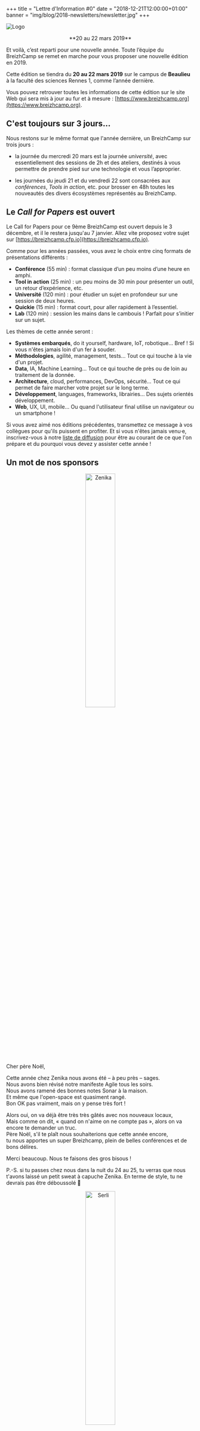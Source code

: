 +++
title = "Lettre d'Information #0"
date = "2018-12-21T12:00:00+01:00"
banner = "img/blog/2018-newsletters/newsletter.jpg"
+++

![Logo](/img/logo_big.png)

<center>
    <div class="lead">
        **20 au 22 mars 2019**
    </div>
</center>

Et voilà, c’est reparti pour une nouvelle année. Toute l’équipe du BreizhCamp se remet en marche pour vous proposer une nouvelle édition en 2019.

Cette édition se tiendra du **20 au 22 mars 2019** sur le campus de **Beaulieu** à la faculté des sciences Rennes 1, comme l’année dernière.

Vous pouvez retrouver toutes les informations de cette édition sur le site Web qui sera mis à jour au fur et à mesure : [https://www.breizhcamp.org](https://www.breizhcamp.org).



## C'est toujours sur 3 jours...

Nous restons sur le même format que l'année dernière, un BreizhCamp sur trois jours :

*   la journée du mercredi 20 mars est la journée _université_, avec essentiellement des sessions de 2h et des ateliers, destinés à vous permettre de prendre pied sur une technologie et vous l’approprier.

*   les journées du jeudi 21 et du vendredi 22 sont consacrées aux _conférences_, _Tools in action_, etc. pour brosser en 48h toutes les nouveautés des divers écosystèmes représentés au BreizhCamp.




## Le *Call for Papers* est ouvert

Le Call for Papers pour ce 9ème BreizhCamp est ouvert depuis le 3 décembre, et il le restera jusqu'au 7 janvier.
Allez vite proposez votre sujet sur [https://breizhcamp.cfp.io](https://breizhcamp.cfp.io).

Comme pour les années passées, vous avez le choix entre cinq formats de présentations différents :

*   **Conférence** (55 min) : format classique d’un peu moins d’une heure en amphi.
*   **Tool in action** (25 min) : un peu moins de 30 min pour présenter un outil, un retour d’expérience, etc.
*   **Université** (120 min) : pour étudier un sujet en profondeur sur une session de deux heures.
*   **Quickie** (15 min) : format court, pour aller rapidement à l’essentiel.
*   **Lab** (120 min) : session les mains dans le cambouis ! Parfait pour s’initier sur un sujet.


Les thèmes de cette année seront :

*   **Systèmes embarqués**, do it yourself, hardware, IoT, robotique… Bref ! Si vous n'êtes jamais loin d'un fer à souder.
*   **Méthodologies**, agilité, management, tests… Tout ce qui touche à la vie d'un projet.
*   **Data**, IA, Machine Learning… Tout ce qui touche de près ou de loin au traitement de la donnée.
*   **Architecture**, cloud, performances, DevOps, sécurité… Tout ce qui permet de faire marcher votre projet sur le long terme.
*   **Développement**, languages, frameworks, librairies… Des sujets orientés développement.
*   **Web**, UX, UI, mobile… Ou quand l'utilisateur final utilise un navigateur ou un smartphone !

Si vous avez aimé nos éditions précédentes, transmettez ce message à vos collègues pour qu'ils puissent en profiter.
Et si vous n'êtes jamais venu·e, inscrivez-vous à notre [liste de diffusion](https://breizhcamp.us7.list-manage.com/subscribe?u=e4309e9c9c151e88d960d5c1e&id=d4c5275529) pour être au courant de ce que l'on prépare et du pourquoi vous devez y assister cette année !



## Un mot de nos sponsors

<center>
    <img src="/img/sponsors/logo_zenika.png" alt="Zenika" title="Zenika" style="width: 40%" />
</center>

Cher père Noël,

Cette année chez Zenika nous avons été – à peu près – sages.  
Nous avons bien révisé notre manifeste Agile tous les soirs.  
Nous avons ramené des bonnes notes Sonar à la maison.  
Et même que l'open-space est quasiment rangé.  
Bon OK pas vraiment, mais on y pense très fort !

Alors oui, on va déjà être très très gâtés avec nos nouveaux locaux,  
Mais comme on dit, « quand on n'aime on ne compte pas », alors on va encore te demander un truc.  
Père Noël, s'il te plaît nous souhaiterions que cette année encore,  
tu nous apportes un super Breizhcamp, plein de belles conférences et de bons délires.

Merci beaucoup. Nous te faisons des gros bisous !

P.-S. si tu passes chez nous dans la nuit du 24 au 25, tu verras que nous t'avons laissé un petit sweat à capuche Zenika. En terme de style, tu ne devrais pas être déboussolé 🎅



<center>
    <img src="/img/sponsors/logo_serli.png" alt="Serli" title="Serli" style="width: 40%" />
</center>

Chers amis du BreizhCamp,

Parce que quand on aime, on ne compte pas, la Team Serli soutient cette année encore la conférence la plus à l’Ouest que l’on connaisse ;-)

C’est aussi parce que nous souhaitons compléter notre superbe collection de trophées du BreizhCamp, que nous vous retrouverons dès le 20 mars, sur notre stand, pour vous faire découvrir l’univers de Serli.

D’ailleurs, c’est qui Serli ? Nous sommes une équipe de 65 Serliens, basée sur Poitiers et Niort, et nous sommes – comme vous – passionnés par notre métier de développeur. Vous pouvez nous retrouver sur Twitter, Facebook, Linkedin, Youtube, ou tout simplement sur serli.com.

A très vite !

La Team Serli


<center>
    <img src="/img/sponsors/logo_liksi.png" alt="LIKSI" title="LIKSI" style="width: 40%" />
</center>


LIKSI est une société d'architecture et de développement IT mettant en œuvre les dernières technologies au sein de ses projets sur le Cloud, le Machine Learning ou dernièrement la BlockChain.
 
Fondée par 5 développeurs, elle réunit une équipe hautement qualifiée dont la principale mission est de revaloriser l'informatique comme levier de croissance et de compétitivité.  
Pour booster la productivité, libérer la créativité et la motivation de ses collaborateurs, nous avons choisi une organisation et un modèle social favorisant l'équilibre vie professionnelle-privée.
 
Rencontrez-nous pour en apprendre plus. En attendant consultez notre site [www.liksi.fr](http://www.liksi.fr).




--

[Lien vers la lettre originale](https://mailchi.mp/a6e49af70805/jzzy9yfuew-2208093)


